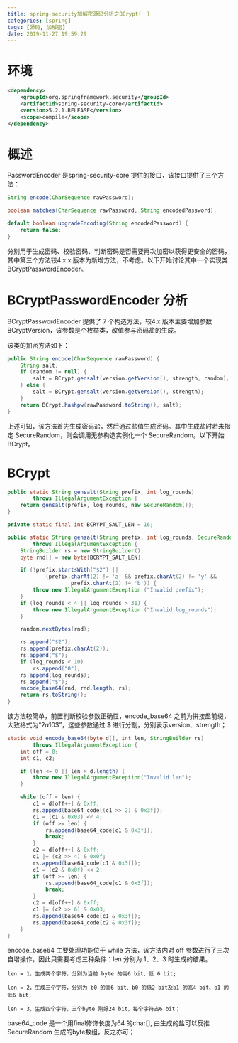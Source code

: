 ```yaml
---
title: spring-security加解密源码分析之BCrypt(一)
categories: [spring]
tags: [源码, 加解密]
date: 2019-11-27 19:59:29
---
```

# 环境
```xml
<dependency>
    <groupId>org.springframework.security</groupId>
    <artifactId>spring-security-core</artifactId>
    <version>5.2.1.RELEASE</version>
    <scope>compile</scope>
</dependency>
```
# 概述
PasswordEncoder 是spring-security-core 提供的接口，该接口提供了三个方法：
```java
String encode(CharSequence rawPassword);

boolean matches(CharSequence rawPassword, String encodedPassword);

default boolean upgradeEncoding(String encodedPassword) {
    return false;
}
```
分别用于生成密码、校验密码、判断密码是否需要再次加密以获得更安全的密码，其中第三个方法较4.x.x 版本为新增方法，不考虑。以下开始讨论其中一个实现类 BCryptPasswordEncoder。
# BCryptPasswordEncoder 分析
BCryptPasswordEncoder 提供了 7 个构造方法，较4.x 版本主要增加参数 BCryptVersion，该参数是个枚举类，改值参与密码盐的生成。

该类的加密方法如下：
```java
public String encode(CharSequence rawPassword) {
    String salt;
    if (random != null) {
        salt = BCrypt.gensalt(version.getVersion(), strength, random);
    } else {
        salt = BCrypt.gensalt(version.getVersion(), strength);
    }
    return BCrypt.hashpw(rawPassword.toString(), salt);
}
```
上述可知，该方法首先生成密码盐，然后通过盐值生成密码。其中生成盐时若未指定 SecureRandom，则会调用无参构造实例化一个 SecureRandom。以下开始 BCrypt。
# BCrypt
```java
public static String gensalt(String prefix, int log_rounds)
        throws IllegalArgumentException {
    return gensalt(prefix, log_rounds, new SecureRandom());
}

private static final int BCRYPT_SALT_LEN = 16;

public static String gensalt(String prefix, int log_rounds, SecureRandom random)
        throws IllegalArgumentException {
    StringBuilder rs = new StringBuilder();
    byte rnd[] = new byte[BCRYPT_SALT_LEN];

    if (!prefix.startsWith("$2") ||
            (prefix.charAt(2) != 'a' && prefix.charAt(2) != 'y' &&
                    prefix.charAt(2) != 'b')) {
        throw new IllegalArgumentException ("Invalid prefix");
    }
    if (log_rounds < 4 || log_rounds > 31) {
        throw new IllegalArgumentException ("Invalid log_rounds");
    }

    random.nextBytes(rnd);

    rs.append("$2");
    rs.append(prefix.charAt(2));
    rs.append("$");
    if (log_rounds < 10)
        rs.append("0");
    rs.append(log_rounds);
    rs.append("$");
    encode_base64(rnd, rnd.length, rs);
    return rs.toString();
}
```
该方法较简单，前置判断校验参数正确性，encode_base64 之前为拼接盐前缀，大致格式为“$2a$10$”，这些参数通过 $ 进行分割，分别表示version、strength；
```java
static void encode_base64(byte d[], int len, StringBuilder rs)
        throws IllegalArgumentException {
    int off = 0;
    int c1, c2;

    if (len <= 0 || len > d.length) {
        throw new IllegalArgumentException("Invalid len");
    }

    while (off < len) {
        c1 = d[off++] & 0xff;
        rs.append(base64_code[(c1 >> 2) & 0x3f]);
        c1 = (c1 & 0x03) << 4;
        if (off >= len) {
            rs.append(base64_code[c1 & 0x3f]);
            break;
        }
        c2 = d[off++] & 0xff;
        c1 |= (c2 >> 4) & 0x0f;
        rs.append(base64_code[c1 & 0x3f]);
        c1 = (c2 & 0x0f) << 2;
        if (off >= len) {
            rs.append(base64_code[c1 & 0x3f]);
            break;
        }
        c2 = d[off++] & 0xff;
        c1 |= (c2 >> 6) & 0x03;
        rs.append(base64_code[c1 & 0x3f]);
        rs.append(base64_code[c2 & 0x3f]);
    }
}
```
encode_base64 主要处理功能位于 while 方法，该方法内对 off 参数进行了三次自增操作，因此只需要考虑三种条件：len 分别为 1、2、3 时生成的结果。
```text
len = 1，生成两个字符，分别为当前 byte 的高6 bit、低 6 bit;

len = 2，生成三个字符，分别为 b0 的高6 bit、b0 的低2 bit及b1 的高4 bit、b1 的低6 bit;

len = 3，生成四个字符，三个byte 刚好24 bit，每个字符占6 bit；
```
base64_code 是一个用final修饰长度为64 的char[], 由生成的盐可以反推 SecureRandom 生成的byte数组，反之亦可；